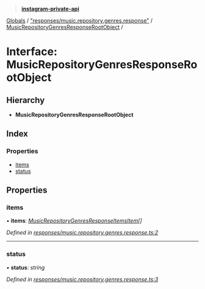 > **[instagram-private-api](../README.md)**

[Globals](../README.md) / ["responses/music.repository.genres.response"](../modules/_responses_music_repository_genres_response_.md) / [MusicRepositoryGenresResponseRootObject](_responses_music_repository_genres_response_.musicrepositorygenresresponserootobject.md) /

# Interface: MusicRepositoryGenresResponseRootObject

## Hierarchy

* **MusicRepositoryGenresResponseRootObject**

## Index

### Properties

* [items](_responses_music_repository_genres_response_.musicrepositorygenresresponserootobject.md#items)
* [status](_responses_music_repository_genres_response_.musicrepositorygenresresponserootobject.md#status)

## Properties

###  items

• **items**: *[MusicRepositoryGenresResponseItemsItem](_responses_music_repository_genres_response_.musicrepositorygenresresponseitemsitem.md)[]*

*Defined in [responses/music.repository.genres.response.ts:2](https://github.com/dilame/instagram-private-api/blob/e9c516c/src/responses/music.repository.genres.response.ts#L2)*

___

###  status

• **status**: *string*

*Defined in [responses/music.repository.genres.response.ts:3](https://github.com/dilame/instagram-private-api/blob/e9c516c/src/responses/music.repository.genres.response.ts#L3)*